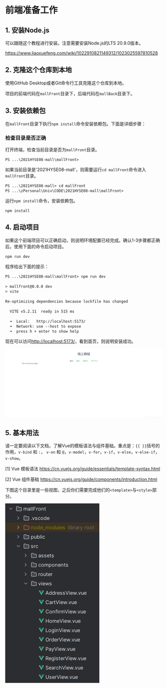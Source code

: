 # 前端准备工作

## 1. 安装Node.js

可以跟随这个教程进行安装。注意需要安装Node.js的LTS 20.9.0版本。

<https://www.liaoxuefeng.com/wiki/1022910821149312/1023025597810528>

## 2. 克隆这个仓库到本地

使用GitHub Desktop或者Git命令行工具克隆这个仓库到本地。

项目的前端代码在`mallFront`目录下，后端代码在`mallBack`目录下。

## 3. 安装依赖包

在`mallFront`目录下执行`npm install`命令安装依赖包。下面是详细步骤：

### 检查目录是否正确

打开终端，检查当前目录是否为`mallFront`目录。

~~~
PS ...\2021HYSE08-mall\mallFront>
~~~

如果当前目录是'2021HYSE08-mall'，则需要运行`cd mallFront`命令进入`mallFront`目录。

~~~
PS ...\2021HYSE08-mall> cd mallFront
PS ...\zPersonal\Univ\CODE\2021HYSE08-mall\mallFront> 
~~~

运行`npm install`命令，安装依赖包。

~~~
npm install
~~~

## 4. 启动项目

如果这个前端项目可以正确启动，则说明环境配置已经完成。确认1-3步骤都正确后，使用下面的命令启动项目。

~~~
npm run dev
~~~

程序给出下面的提示：

~~~
PS ...\2021HYSE08-mall\mallFront> npm run dev

> mallfront@0.0.0 dev
> vite

Re-optimizing dependencies because lockfile has changed

  VITE v5.2.11  ready in 515 ms

  ➜  Local:   http://localhost:5173/
  ➜  Network: use --host to expose
  ➜  press h + enter to show help

~~~

现在可以访问<http://localhost:5173/>，看到首页，则说明安装成功。

![img.png](img.png)

## 5. 基本用法

请一定要阅读以下文档，了解Vue的模板语法与组件基础。重点是：`{{ }}`括号的作用，`v-bind` 和 `:`，
`v-on` 和 `@`，`v-model`，`v-for`，`v-if`，`v-else`，`v-else-if`，`v-show`。

[1] Vue 模板语法 <https://cn.vuejs.org/guide/essentials/template-syntax.html>

[2] Vue 组件基础 <https://cn.vuejs.org/guide/components/introduction.html>

下图这个目录里是一些视图，之后你们需要完成他们的`<template>`与`<style>`部分。

![img_1.png](img_1.png)